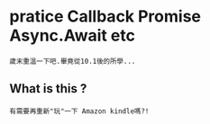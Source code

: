 # pratice Callback Promise Async.Await etc
    歲末重溫一下吧.畢竟從10.1後的所學...

## What is this ?
    有需要再重新"玩"一下 Amazon kindle嗎?!
